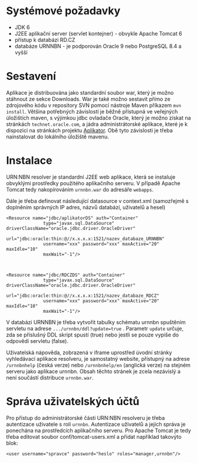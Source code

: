 # Systémové požadavky #

  * JDK 6
  * J2EE aplikační server (servlet kontejner) - obvykle Apache Tomcat 6
  * přístup k databázi RD.CZ
  * databáze URNNBN - je podporován Oracle 9 nebo PostgreSQL 8.4 a vyšší


# Sestavení #

Aplikace je distribuována jako standardní soubor war, který je možno stáhnout ze sekce Downloads. War je také možno sestavit přímo ze zdrojového kódu v repository SVN pomocí nástroje Maven příkazem `mvn install`. Většina potřebných závislostí je běžně přístupná ve veřejných úložištích maven, s výjimkou jdbc ovladače Oracle, který je možno získat na stránkách `technet.oracle.com`, a jádra administrátorské aplikace, které je k dispozici na stránkách projektu [Aplikator](http://code.google.com/p/aplikator). Obě tyto závislosti je třeba nainstalovat do lokálního úložiště mavenu.

# Instalace #

URN:NBN resolver je standardní J2EE web aplikace, která se instaluje obvyklými prostředky použitého aplikačního serveru. V případě Apache Tomcat tedy nakopírováním `urnnbn.war` do adresáře `webapps`.

Dále je třeba definovat následující datasource v context.xml (samozřejmě s doplněním správných IP adres, názvů databází, uživatelů a hesel)
```
<Resource name="jdbc/aplikatorDS" auth="Container" 
              type="javax.sql.DataSource" driverClassName="oracle.jdbc.driver.OracleDriver"
              url="jdbc:oracle:thin:@//x.x.x.x:1521/nazev_databaze_URNNBN"
              username="xxx" password="xxx" maxActive="20" maxIdle="10"
              maxWait="-1"/>

    
    
<Resource name="jdbc/RDCZDS" auth="Container"
              type="javax.sql.DataSource" driverClassName="oracle.jdbc.driver.OracleDriver"
              url="jdbc:oracle:thin:@//x.x.x.x:1521/nazev_databaze_RDCZ"
              username="xxx" password="xxx" maxActive="20" maxIdle="10"
              maxWait="-1"/> 
```

V databázi URNNBN je třeba vytvořit tabulky schématu urnnbn spuštěním servletu na adrese `.../urnnbn/ddl?update=true` . Parametr `update` určuje, zda se příslušný DDL skript spustí (true) nebo jestli se pouze vypíše do odpovědi servletu (false).

Uživatelská nápověda, zobrazená v iframe uprostřed úvodní stránky vyhledávací aplikace resolveru, je samostatný website, přístupný na adrese `/urnnbnhelp` (česká verze) nebo `/urnnbnhelp/en` (anglická verze) na stejném serveru jako aplikace urnnbn. Obsah těchto stránek je zcela nezávislý a není součástí distribuce `urnnbn.war`.



# Správa uživatelských účtů #

Pro přístup do administrátorské části URN:NBN resolveru je třeba autentizace uživatele s rolí `urnnbn`. Autentizace uživatelů a jejich správa je ponechána na prostředcích aplikačního serveru. Pro Apache Tomcat je tedy třeba editovat soubor conf/tomcat-users.xml a přidat například takovýto blok:

```
<user username="spravce" password="heslo" roles="manager,urnnbn"/>
```